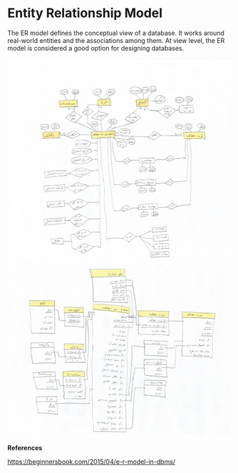 # Entity Relationship Model

The ER model defines the conceptual view of a database. It works around real-world entities and the associations among them. At view level, the ER model is considered a good option for designing databases.

![Alt Entity Relationship Model](./project_er_model.jpg?raw=true "Entity Relationship Model")            
![Alt Database Design](./project_db_design.jpg?raw=true "Database Design")            

**References**

https://beginnersbook.com/2015/04/e-r-model-in-dbms/